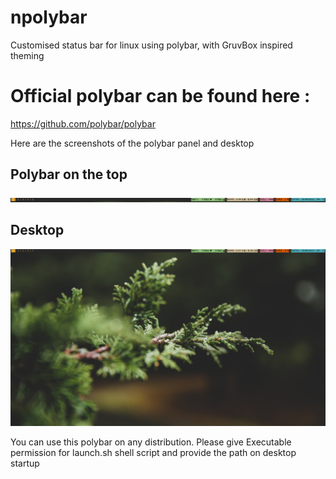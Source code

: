 # npolybar
Customised status bar for linux using polybar, with GruvBox inspired theming

# Official polybar can be found here : 
https://github.com/polybar/polybar

Here are the screenshots of the polybar panel and desktop

## Polybar on the top
<p align="center">
  <img width=1000
       src=/Screenshots/polybar_img.png
       >
</p>

## Desktop
<p align="center">
  <img width=1000
       src=/Screenshots/desktop_img.png
       >
</p>

You can use this polybar on any distribution. Please give Executable permission for launch.sh shell script and provide the path on desktop startup
